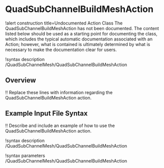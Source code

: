 # QuadSubChannelBuildMeshAction

!alert construction title=Undocumented Action Class
The QuadSubChannelBuildMeshAction has not been documented. The content listed below should be used as a starting point for
documenting the class, which includes the typical automatic documentation associated with an Action;
however, what is contained is ultimately determined by what is necessary to make the documentation
clear for users.

!syntax description /QuadSubChannelMesh/QuadSubChannelBuildMeshAction

## Overview

!! Replace these lines with information regarding the QuadSubChannelBuildMeshAction action.

## Example Input File Syntax

!! Describe and include an example of how to use the QuadSubChannelBuildMeshAction action.

!syntax description /QuadSubChannelMesh/QuadSubChannelBuildMeshAction

!syntax parameters /QuadSubChannelMesh/QuadSubChannelBuildMeshAction
